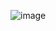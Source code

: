 ![image](https://github.com/SamCrafer/AllResponseMedia/assets/122836680/0740ca7a-9e86-4dcf-95ba-546faf7afdc2)
